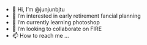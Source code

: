 - 👋 Hi, I’m @junjunbjtu
- 👀 I’m interested in early retirement fancial planning
- 🌱 I’m currently learning photoshop
- 💞️ I’m looking to collaborate on FIRE
- 📫 How to reach me ...

<!---
junjunbjtu/junjunbjtu is a ✨ special ✨ repository because its `README.md` (this file) appears on your GitHub profile.
You can click the Preview link to take a look at your changes.
--->
